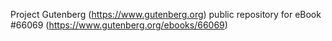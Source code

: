 Project Gutenberg (https://www.gutenberg.org) public repository for
eBook #66069 (https://www.gutenberg.org/ebooks/66069)
